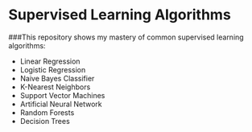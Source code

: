 # Supervised Learning Algorithms
###This repository shows my mastery of common supervised learning algorithms:
+ Linear Regression
+ Logistic Regression
+ Naive Bayes Classifier
+ K-Nearest Neighbors
+ Support Vector Machines
+ Artificial Neural Network
+ Random Forests
+ Decision Trees
